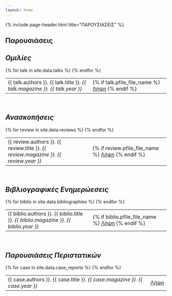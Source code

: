 ```yaml
---
layout: home
---
```


<div class="container">

  {% include page-header.html title="ΠΑΡΟΥΣΙΑΣΕΙΣ" %}

  <div class="article">
    <h2>Παρουσιάσεις</h2>
    <h2><em>Ομιλίες</em></h2>
      <table class="table table-striped">
        {% for talk in site.data.talks %}
          <tr>
            <td>
              {{ talk.authors }}. {{ talk.title }}. <i>{{ talk.magazine }}. {{ talk.year }}</i>
            </td>
            <td>
              {% if talk.pfile_file_name %}
                <span class="label label-success">
                  <a href="{{ site.baseurl }}/assets/publications/talks/{{ talk.pfile_file_name }}">Λήψη</a>
                </span>
              {% endif %}
            </td>
          </tr>
        {% endfor %}
      </table> 
    <br>
    <h2><em>Ανασκοπήσεις</em></h2>
      <table class="table table-striped">
        {% for review in site.data.reviews %}
          <tr>
            <td>
              {{ review.authors }}. {{ review.title }}. <i>{{ review.magazine }}. {{ review.year }}</i>
            </td>
            <td>
              {% if review.pfile_file_name %}
                <span class="label label-success">
                  <a href="{{ site.baseurl }}/assets/publications/reviews/{{ review.pfile_file_name }}">Λήψη</a>
                </span>
              {% endif %}
            </td>
          </tr>
        {% endfor %}
      </table> 
    <br>
    <h2><em>Βιβλιογραφικές Ενημερώεσεις</em></h2>
      <table class="table table-striped">
        {% for biblio in site.data.bibliographies %}
          <tr>
            <td>
              {{ biblio.authors }}. {{ biblio.title }}. <i>{{ biblio.magazine }}. {{ biblio.year }}</i>
            </td>
            <td>
              {% if biblio.pfile_file_name %}
                <span class="label label-success">
                  <a href="{{ site.baseurl }}/assets/publications/bibliographies/{{ biblio.pfile_file_name }}">Λήψη</a>
                </span>
              {% endif %}
            </td>
          </tr>
        {% endfor %}
      </table> 
    <br>
    <h2><em>Παρουσιάσεις Περιστατικών</em></h2>
      <table class="table table-striped">
        {% for case in site.data.case_reports %}
          <tr>
            <td>
              {{ case.authors }}. {{ case.title }}. <i>{{ case.magazine }}. {{ case.year }}</i>
            </td>
            <td>
              <span class="label label-success">
                <a href="{{ site.baseurl }}/assets/publications/case-reports/{{ case.pfile_file_name }}">Λήψη</a>
              </span>
            </td>
          </tr>
        {% endfor %}
      </table> 
  </div>
</div>
